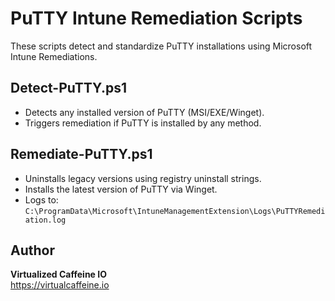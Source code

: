 # PuTTY Intune Remediation Scripts

These scripts detect and standardize PuTTY installations using Microsoft Intune Remediations.

## Detect-PuTTY.ps1
- Detects any installed version of PuTTY (MSI/EXE/Winget).
- Triggers remediation if PuTTY is installed by any method.

## Remediate-PuTTY.ps1
- Uninstalls legacy versions using registry uninstall strings.
- Installs the latest version of PuTTY via Winget.
- Logs to: `C:\ProgramData\Microsoft\IntuneManagementExtension\Logs\PuTTYRemediation.log`

## Author
**Virtualized Caffeine IO**  
https://virtualcaffeine.io
